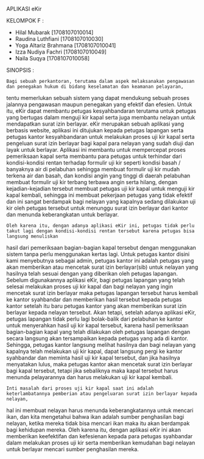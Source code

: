 APLIKASI eKir

KELOMPOK F :

- Hilal Mubarak [1708107010014]
- Raudina Luthfiani [1708107010030]
- Yoga Altariz Brahmana [1708107010041]
- Izza Nudiya Fachri [1708107010049]
- Naila Suqya [1708107010058]

SINOPSIS :

    Bagi sebuah perkantoran, terutama dalam aspek melaksanakan pengawasan dan penegakan hukum di bidang keselamatan dan keamanan pelayaran, 
tentu memerlukan sebuah sistem yang dapat mendukung sebuah proses jalannya pengawasan maupun penegakan yang efektif dan efesien. 
Untuk itu, eKir dapat membantu petugas kesyahbandaran terutama untuk petugas yang bertugas dalam menguji kir kapal serta juga membantu nelayan untuk 
mendapatkan surat izin berlayar. eKir merupakan sebuah aplikasi yang berbasis website, aplikasi ini ditujukan kepada petugas lapangan serta petugas kantor 
kesyahbandaran untuk melakukan proses uji kir kapal serta pengeluan surat izin berlayar bagi kapal para nelayan yang sudah diuji dan layak untuk berlayar. 
Aplikasi ini membantu untuk mempercepat proses pemeriksaan kapal serta membantu para petugas untuk terhindar dari kondisi-kondisi rentan terhadap formulir 
uji kir seperti kondisi basah / banyaknya air di pelabuhan sehingga membuat formulir uji kir mudah terkena air dan basah, 
dan kondisi angin yang tinggi di daerah pelabuhan membuat formulir uji kir terbang terbawa angin serta hilang, dengan kejadian-kejadian tersebut membuat 
petugas uji kir kapal untuk menguji kir kapal kembali, sehingga ini membuat pekerjaan petugas yang tidak efektif dan ini sangat berdampak bagi 
nelayan yang kapalnya sedang dilakukan uji kir oleh petugas tersebut untuk menunggu surat izin berlayar dari kantor dan menunda keberangkatan untuk berlayar. 

    Oleh karena itu, dengan adanya aplikasi eKir ini, petugas tidak perlu takut lagi dengan kondisi-kondisi rentan tersebut karena petugas bisa langsung menuliskan 
hasil dari pemeriksaan bagian-bagian kapal tersebut dengan menggunakan sistem tanpa perlu menggunakan kertas lagi. Untuk petugas kantor disini kami menyebutnya 
sebagai admin, petugas kantor ini adalah petugas yang akan memberikan atau mencetak surat izin berlayar(sib) untuk nelayan yang hasilnya telah sesuai dengan yang 
diberikan oleh petugas lapangan. Sebelum digunakannya aplikasi eKir, bagi petugas lapangan yang telah selesai melakukan proses uji kir kapal dan bagi nelayan yang 
ingin mencetak surat izin berlayar maka petugas lapangan tersebut harus kembali ke kantor syahbandar dan memberikan hasil tersebut kepada petugas kantor setelah itu 
baru petugas kantor yang akan memberikan surat izin berlayar kepada nelayan tersebut. Akan tetapi, setelah adanya aplikasi eKir, petugas lapangan tidak perlu lagi 
bolak-balik dari pelabuhan ke kantor untuk menyerahkan hasil uji kir kapal tersebut, karena hasil pemeriksaan bagian-bagian kapal yang telah dilakukan oleh 
petugas lapangan dengan secara langsung akan tersampaikan kepada petugas yang ada di kantor. Sehingga, petugas kantor langsung melihat hasilnya dan 
bagi nelayan yang kapalnya telah melakukan uji kir kapal, dapat langsung pergi ke kantor syahbandar dan meminta hasil uji kir kapal tersebut, 
dan jika hasilnya menyatakan lulus, maka petugas kantor akan mencetak surat izin berlayar bagi kapal tersebut, tetapi jika sebaliknya maka kapal tersebut 
harus menunda pelayarannya dan harus melakukan uji kir kapal kembali. 

    Inti masalah dari proses uji kir kapal saat ini adalah keterlambatannya pemberian atau pengeluaran surat izin berlayar kepada nelayan, 
hal ini membuat nelayan harus menunda keberangkatannya untuk mencari ikan, dan kita mengetahui bahwa ikan adalah sumber penghasilan bagi nelayan, 
ketika mereka tidak bisa mencari ikan maka itu akan berdampak bagi kehidupan mereka. Oleh karena itu, dengan aplikasi eKir ini akan memberikan keefektifan dan 
kefesienan kepada para petugas syahbandar dalam melakukan proses uji kir serta memberikan kemudahan bagi nelayan untuk berlayar mencari sumber penghasilan mereka.
